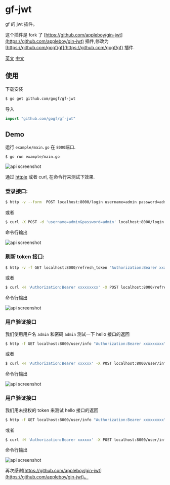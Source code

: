 # gf-jwt
gf 的 jwt 插件。

这个插件是 fork 了 [https://github.com/appleboy/gin-jwt](https://github.com/appleboy/gin-jwt) 插件,修改为 [https://github.com/gogf/gf](https://github.com/gogf/gf) 插件.


[英文](README.md) [中文](README_zh.md)


## 使用

下载安装

```sh
$ go get github.com/gogf/gf-jwt
```

导入

```go
import "github.com/gogf/gf-jwt"
```

## Demo

运行 `example/main.go` 在 `8000`端口.

```bash
$ go run example/main.go
```

![api screenshot](screenshot/server.png)

通过 [httpie](https://github.com/jkbrzt/httpie) 或者 curl, 在命令行来测试下效果.

### 登录接口:

```bash
$ http -v --form  POST localhost:8000/login username=admin password=admin
```
或者
```bash
$ curl -X POST -d 'username=admin&password=admin' localhost:8000/login
```


命令行输出

![api screenshot](screenshot/login.png)

### 刷新 token 接口:

```bash
$ http -v -f GET localhost:8000/refresh_token "Authorization:Bearer xxxxxxxxx"  "Content-Type: application/json"
```
或者
```bash
$ curl -H 'Authorization:Bearer xxxxxxxxx' -X POST localhost:8000/refresh_token
```


命令行输出

![api screenshot](screenshot/refresh_token.png)

### 用户验证接口

我们使用用户名 `admin` 和密码 `admin` 测试一下 hello 接口的返回

```bash
$ http -f GET localhost:8000/user/info "Authorization:Bearer xxxxxxxxx"  "Content-Type: application/json"
```
或者
```bash
$ curl -H 'Authorization:Bearer xxxxxx' -X POST localhost:8000/user/info
```

命令行输出

![api screenshot](screenshot/hello.png)

### 用户验证接口

我们用未授权的 token 来测试 hello 接口的返回

```bash
$ http -f GET localhost:8000/user/info "Authorization:Bearer xxxxxxxxx"  "Content-Type: application/json"
```
或者
```bash
$ curl -H 'Authorization:Bearer xxxxxx' -X POST localhost:8000/user/info
```

命令行输出

![api screenshot](screenshot/401.png)


再次感谢[https://github.com/appleboy/gin-jwt](https://github.com/appleboy/gin-jwt)。
